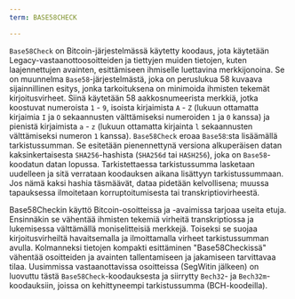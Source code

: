 ```yaml
---
term: BASE58CHECK

---
```

`Base58Check` on Bitcoin-järjestelmässä käytetty koodaus, jota käytetään Legacy-vastaanottoosoitteiden ja tiettyjen muiden tietojen, kuten laajennettujen avainten, esittämiseen ihmiselle luettavina merkkijonoina. Se on muunnelma `Base58`-järjestelmästä, joka on peruslukua 58 kuvaava sijainnillinen esitys, jonka tarkoituksena on minimoida ihmisten tekemät kirjoitusvirheet. Siinä käytetään 58 aakkosnumeerista merkkiä, jotka koostuvat numeroista `1` - `9`, isoista kirjaimista `A` - `Z` (lukuun ottamatta kirjaimia `I` ja `O` sekaannusten välttämiseksi numeroiden `1` ja `0` kanssa) ja pienistä kirjaimista `a` - `z` (lukuun ottamatta kirjainta `l` sekaannusten välttämiseksi numeron `1` kanssa). `Base58Check` eroaa `Base58`:sta lisäämällä tarkistussumman. Se esitetään pienennettynä versiona alkuperäisen datan kaksinkertaisesta `SHA256`-hashista (`SHA256d` tai `HASH256`), joka on `Base58`-koodatun datan lopussa. Tarkistettaessa tarkistussumma lasketaan uudelleen ja sitä verrataan koodauksen aikana lisättyyn tarkistussummaan. Jos nämä kaksi hashia täsmäävät, dataa pidetään kelvollisena; muussa tapauksessa ilmoitetaan korruptoitumisesta tai transkriptiovirheestä.

Base58Checkin käyttö Bitcoin-osoitteissa ja -avaimissa tarjoaa useita etuja. Ensinnäkin se vähentää ihmisten tekemiä virheitä transkriptiossa ja lukemisessa välttämällä moniselitteisiä merkkejä. Toiseksi se suojaa kirjoitusvirheiltä havaitsemalla ja ilmoittamalla virheet tarkistussumman avulla. Kolmanneksi tietojen kompakti esittäminen "Base58Checkissä" vähentää osoitteiden ja avainten tallentamiseen ja jakamiseen tarvittavaa tilaa. Uusimmissa vastaanottavissa osoitteissa (SegWitin jälkeen) on luovuttu tästä `Base58Check`-koodauksesta ja siirrytty `Bech32`- ja `Bech32m`-koodauksiin, joissa on kehittyneempi tarkistussumma (BCH-koodeilla).